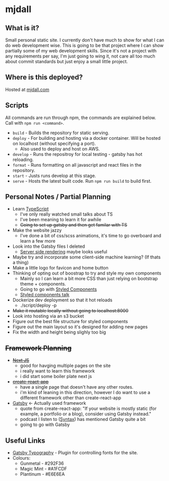 # mjdall
## What is it?
Small personal static site. I currently don't have much to show for what I can do web development wise. This is going to be that project where I can show partially some of my web development skills. Since it's not a project with any requirements per say, I'm just going to wing it, not care all too much about commit standards but just enjoy a small little project.

## Where is this deployed?
Hosted at [mjdall.com](http://mjdall.com)

## Scripts
All commands are run through npm, the commands are explained below. Call with `npm run <command>`.
* `build` - Builds the repository for static serving.
* `deploy` - For building and hosting via a docker container. Will be hosted on localhost (without specifying a port).
    * Also used to deploy and host on AWS.
* `develop` - Runs the repositroy for local testing - gatsby has hot reloading.
* `format` - Runs formatting on all javascript and react files in the repository.
* `start` - Justs runs develop at this stage.
* `serve` - Hosts the latest built code. Run `npm run build` to build first.

## Personal Notes / Partial Planning
* Learn [TypeScript](https://www.typescriptlang.org/)
    * I've only really watched small talks about TS
    * I've been meaning to learn it for awhile
    * ~~Going to set up gatsby and then get familar with TS~~
* Make the website jazzy
    * I've done a bit of css/scss animations, it's time to go overboard and learn a few more
* Look into the Gatsby files I deleted
    * [Server side rendering](https://www.gatsbyjs.org/docs/ssr-apis/) maybe looks useful
* Maybe try and incorporate some client-side machine learning? (If thats a thing)
* Make a little logo for favicon and home button
* Thinking of opting out of boostrap to try and style my own components
    * Mainly so I can learn a bit more CSS than just relying on bootstrap theme + components.
    * Going to go with [Styled Components](https://www.styled-components.com)
    * [Styled components talk](https://www.youtube.com/watch?v=pHHsSkkjQns)
* Dockerize dev deployment so that it hot reloads
    * ./script/deploy -p
* ~~Make it routable locally without going to localhost:8000~~
* Look into hosting via an s3 bucket
* Figure out the best file structure for styled components
* Figure out the main layout so it's designed for adding new pages
* Fix the width and height being slighly too big

## ~~Framework Planning~~
* ~~[Next JS](https://nextjs.org/)~~
    * good for havging multiple pages on the site
    * i really want to learn this framework
    * i did start some boiler plate next js
* ~~[create-react-app](https://github.com/facebook/create-react-app)~~
    * have a single page that doesn't have any other routes.
    * i'm kind of leaning in this direction, however I do want to use a different framework other than create-react-app
* [Gatsby](https://www.gatsbyjs.org/) <- Actually used framework
    * quote from create-react-app: "If your website is mostly static (for example, a portfolio or a blog), consider using Gatsby instead."
    * podcast I listen to ([Syntax](https://syntax.fm/)) has mentioned Gatsby quite a bit
    * going to go with Gatsby

## Useful Links
* [Gatsby Typography](https://www.gatsbyjs.org/docs/typography-js/) - Plugin for controlling fonts for the site.
* Colours:
    * Gunmetal - #292F36
    * Magic Mint - #A1FCDF
    * Plantinum - #E6E6EA
